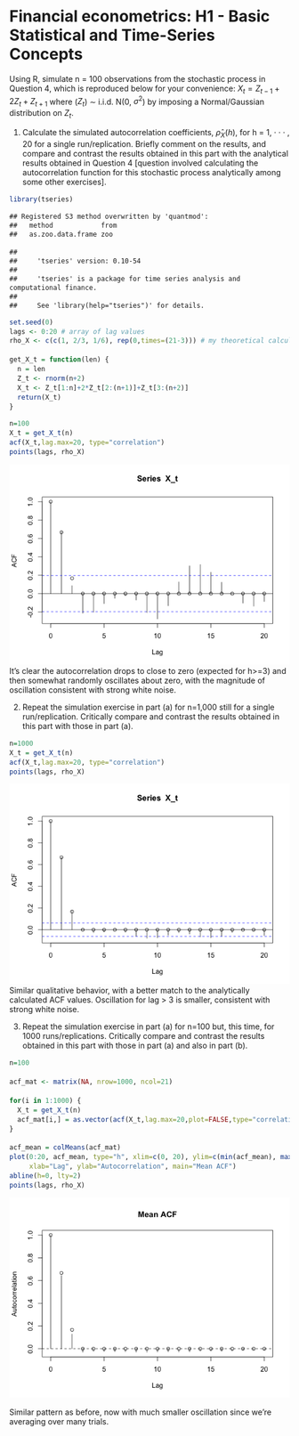 Financial econometrics: H1 - Basic Statistical and Time-Series Concepts
================

Using R, simulate n = 100 observations from the stochastic process in
Question 4, which is reproduced below for your convenience:
$X_t = Z_{t−1} +2Z_t +Z_{t+1}$ where ($Z_t$) ∼ i.i.d. N(0, $\sigma^2$)
by imposing a Normal/Gaussian distribution on $Z_t$.

1)  Calculate the simulated autocorrelation coefficients,
    $\hat{\rho}_X (h)$, for h = 1, · · · , 20 for a single
    run/replication. Briefly comment on the results, and compare and
    contrast the results obtained in this part with the analytical
    results obtained in Question 4 \[question involved calculating the
    autocorrelation function for this stochastic process analytically
    among some other exercises\].

``` r
library(tseries)
```

    ## Registered S3 method overwritten by 'quantmod':
    ##   method            from
    ##   as.zoo.data.frame zoo

    ## 
    ##     'tseries' version: 0.10-54
    ## 
    ##     'tseries' is a package for time series analysis and computational finance.
    ## 
    ##     See 'library(help="tseries")' for details.

``` r
set.seed(0)
lags <- 0:20 # array of lag values
rho_X <- c(c(1, 2/3, 1/6), rep(0,times=(21-3))) # my theoretical calculation of autocorrelation rho_X

get_X_t = function(len) {
  n = len
  Z_t <- rnorm(n+2)
  X_t <- Z_t[1:n]+2*Z_t[2:(n+1)]+Z_t[3:(n+2)]
  return(X_t)
}
```

``` r
n=100
X_t = get_X_t(n)
acf(X_t,lag.max=20, type="correlation")
points(lags, rho_X)
```

![](H1_autocorrelation_function_files/figure-gfm/unnamed-chunk-2-1.png)<!-- -->
It’s clear the autocorrelation drops to close to zero (expected for
h\>=3) and then somewhat randomly oscillates about zero, with the
magnitude of oscillation consistent with strong white noise.

2)  Repeat the simulation exercise in part (a) for n=1,000 still for a
    single run/replication. Critically compare and contrast the results
    obtained in this part with those in part (a).

``` r
n=1000
X_t = get_X_t(n)
acf(X_t,lag.max=20, type="correlation")
points(lags, rho_X)
```

![](H1_autocorrelation_function_files/figure-gfm/unnamed-chunk-3-1.png)<!-- -->
Similar qualitative behavior, with a better match to the analytically
calculated ACF values. Oscillation for lag \> 3 is smaller, consistent
with strong white noise.

3)  Repeat the simulation exercise in part (a) for n=100 but, this time,
    for 1000 runs/replications. Critically compare and contrast the
    results obtained in this part with those in part (a) and also in
    part (b).

``` r
n=100

acf_mat <- matrix(NA, nrow=1000, ncol=21)

for(i in 1:1000) {
  X_t = get_X_t(n)
  acf_mat[i,] = as.vector(acf(X_t,lag.max=20,plot=FALSE,type="correlation")$acf) #[2:21]
}

acf_mean = colMeans(acf_mat)
plot(0:20, acf_mean, type="h", xlim=c(0, 20), ylim=c(min(acf_mean), max(acf_mean)),
     xlab="Lag", ylab="Autocorrelation", main="Mean ACF")
abline(h=0, lty=2)
points(lags, rho_X)
```

![](H1_autocorrelation_function_files/figure-gfm/unnamed-chunk-4-1.png)<!-- -->

Similar pattern as before, now with much smaller oscillation since we’re
averaging over many trials.
